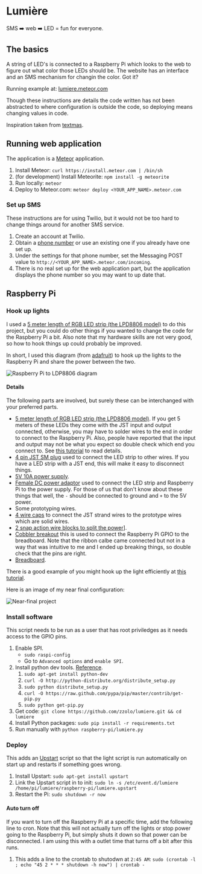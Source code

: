 # Lumière

SMS :arrow_right: web :arrow_right: LED = fun for everyone.

## The basics

A string of LED's is connected to a Raspberry Pi which looks to the web to figure out what color those LEDs should be.  The website has an interface and an SMS mechanism for changin the color.  Got it?

Running example at: [lumiere.meteor.com](http://lumiere.meteor.com)

Though these instructions are details the code written has not been abstracted to where configuration is outside the code, so deploying means changing values in code.

Inspiration taken from [textmas](https://github.com/emilyville/textmas).

## Running web application

The application is a [Meteor](http://www.meteor.com/) application.

1. Install Meteor: `curl https://install.meteor.com | /bin/sh`
1. (for development) Install Meteorite: `npm install -g meteorite`
1. Run locally: `meteor`
1. Deploy to Meteor.com: `meteor deploy <YOUR_APP_NAME>.meteor.com`

### Set up SMS

These instructions are for using Twilio, but it would not be too hard to change things around for another SMS service.

1. Create an account at Twilio.
1. Obtain a [phone number](https://www.twilio.com/user/account/phone-numbers) or use an existing one if you already have one set up.
1. Under the settings for that phone number, set the Messaging POST value to `http://<YOUR_APP_NAME>.meteor.com/incoming`.
1. There is no real set up for the web application part, but the application displays the phone number so you may want to up date that.

## Raspberry Pi

### Hook up lights

I used a [5 meter length of RGB LED strip (the LPD8806 model)](http://www.adafruit.com/products/306) to do this project, but you could do other things if you wanted to change the code for the Raspberry Pi a bit.  Also note that my hardware skills are not very good, so how to hook things up could probably be improved.

In short, I used this diagram (from [adafruit](http://learn.adafruit.com/light-painting-with-raspberry-pi/hardware)) to hook up the lights to the Raspberry Pi and share the power between the two.

![Raspberry Pi to LDP8806 diagram](https://raw.github.com/zzolo/lumiere/master/public/adafruit-raspberry-pi-ldp8806-diagram.png)

#### Details

The following parts are involved, but surely these can be interchanged with your preferred parts.

* [5 meter length of RGB LED strip (the LPD8806 model)](http://www.adafruit.com/products/306).  If you get 5 meters of these LEDs they come with the JST input and output connected, otherwise, you may have to solder wires to the end in order to connect to the Raspberry Pi.  Also, people have reported that the input and output may not be what you expect so double check which end you connect to.  See [this tutorial](http://learn.adafruit.com/digital-led-strip/wiring) to read details.
* [4 pin JST SM plug](http://www.adafruit.com/products/578) used to connect the LED strip to other wires.  If you have a LED strip with a JST end, this will make it easy to disconnect things.
* [5V 10A power supply](http://www.adafruit.com/products/658).
* [Female DC power adaptor](http://www.adafruit.com/products/368) used to connect the LED strip and Raspberry Pi to the power supply.  For those of us that don't know about these things that well, the `-` should be connected to ground and `+` to the 5V power.
* Some prototyping wires.
* [4 wire caps](http://en.wikipedia.org/wiki/Twist-on_wire_connector) to connect the JST strand wires to the prototype wires which are solid wires.
* [2 snap action wire blocks to split the power](http://www.adafruit.com/products/866)].
* [Cobbler breakout](http://www.adafruit.com/products/914) this is used to connect the Raspberry Pi GPIO to the breadboard.  Note that the ribbon calbe came connected but not in a way that was intuitive to me and I ended up breaking things, so double check that the pins are right.
* [Breadboard](http://www.adafruit.com/products/64).

There is a good example of you might hook up the light efficiently at [this tutorial](http://learn.adafruit.com/light-painting-with-raspberry-pi/hardware).

Here is an image of my near final configuration:

![Near-final project](https://raw.github.com/zzolo/lumiere/master/public/near-final.jpg)

### Install software

This script needs to be run as a user that has root priviledges as it needs access to the GPIO pins.

1. Enable SPI.
    * `sudo raspi-config`
    * Go to `Advanced options` and `enable SPI`.
1. Install python dev tools.  [Reference](http://raspberry.io/wiki/how-to-get-python-on-your-raspberrypi/).
    1. `sudo apt-get install python-dev`
    1. `curl -O http://python-distribute.org/distribute_setup.py`
    1. `sudo python distribute_setup.py`
    1. `curl -O https://raw.github.com/pypa/pip/master/contrib/get-pip.py`
    1. `sudo python get-pip.py`
1. Get code: `git clone https://github.com/zzolo/lumiere.git && cd lumiere`
1. Install Python packages: `sudo pip install -r requirements.txt`
1. Run manually with `python raspberry-pi/lumiere.py`

### Deploy

This adds an [Upstart](http://en.wikipedia.org/wiki/Upstart) script so that the light script is run automatically on start up and restarts if something goes wrong.

1. Install Upstart: `sudo apt-get install upstart`
1. Link the Upstart script in to init: `sudo ln -s /etc/event.d/lumiere /home/pi/lumiere/raspberry-pi/lumiere.upstart`
1. Restart the Pi: `sudo shutdown -r now`

#### Auto turn off

If you want to turn off the Raspberry Pi at a specific time, add the following line to cron.  Note that this will not actually turn off the lights or stop power going to the Raspberry Pi, but simply shuts it down so that power can be disconnected.  I am using this with a outlet time that turns off a bit after this runs.

1. This adds a line to the crontab to shutodwn at `2:45 AM`: `sudo (crontab -l ; echo "45 2 * * * shutdown -h now") | crontab -`

